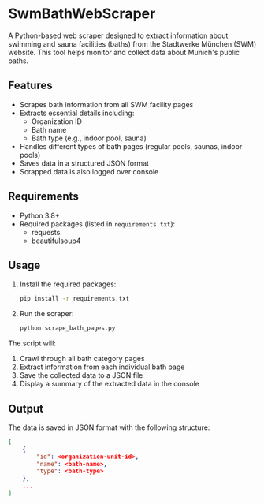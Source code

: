 # SwmBathWebScraper

A Python-based web scraper designed to extract information about swimming and sauna facilities (baths) from the Stadtwerke München (SWM) website. This tool helps monitor and collect data about Munich's public baths.

## Features

- Scrapes bath information from all SWM facility pages
- Extracts essential details including:
  - Organization ID
  - Bath name
  - Bath type (e.g., indoor pool, sauna)
- Handles different types of bath pages (regular pools, saunas, indoor pools)
- Saves data in a structured JSON format
- Scrapped data is also logged over console

## Requirements

- Python 3.8+
- Required packages (listed in `requirements.txt`):
  - requests
  - beautifulsoup4

## Usage

1. Install the required packages:
   ```bash
   pip install -r requirements.txt
   ```

2. Run the scraper:
   ```bash
   python scrape_bath_pages.py
   ```

The script will:
1. Crawl through all bath category pages
2. Extract information from each individual bath page
3. Save the collected data to a JSON file
4. Display a summary of the extracted data in the console

## Output

The data is saved in JSON format with the following structure:
```json
[
    {
        "id": <organization-unit-id>,
        "name": <bath-name>,
        "type": <bath-type>
    },
    ...
]
```
